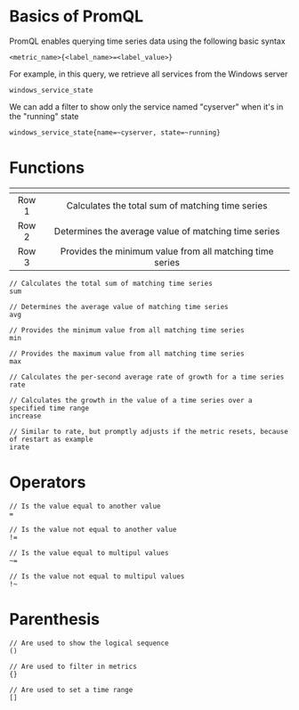# Basics of PromQL
PromQL enables querying time series data using the following basic syntax
```
<metric_name>{<label_name>=<label_value>}
```
For example, in this query, we retrieve all services from the Windows server
```
windows_service_state
```
We can add a filter to show only the service named "cyserver" when it's in the "running" state
```
windows_service_state{name=~cyserver, state=~running}
```

# Functions
| <!-- -->      | <!-- -->        |
|:-------------:|:---------------:|
| Row 1         | Calculates the total sum of matching time series        |
| Row 2         | Determines the average value of matching time series        |
| Row 3         | Provides the minimum value from all matching time series      |

```
// Calculates the total sum of matching time series
sum

// Determines the average value of matching time series
avg

// Provides the minimum value from all matching time series
min

// Provides the maximum value from all matching time series
max

// Calculates the per-second average rate of growth for a time series
rate

// Calculates the growth in the value of a time series over a specified time range
increase

// Similar to rate, but promptly adjusts if the metric resets, because of restart as example
irate
```

# Operators
```
// Is the value equal to another value
=

// Is the value not equal to another value
!=

// Is the value equal to multipul values
~=

// Is the value not equal to multipul values
!~
```

# Parenthesis
```
// Are used to show the logical sequence
()

// Are used to filter in metrics
{}

// Are used to set a time range
[]
```
